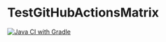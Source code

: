 # TestGitHubActionsMatrix
[![Java CI with Gradle](https://github.com/GrkRise/TestGitHubActionsMatrix/actions/workflows/gradle.yml/badge.svg)](https://github.com/GrkRise/TestGitHubActionsMatrix/actions/workflows/gradle.yml)

